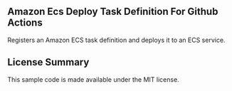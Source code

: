 ## Amazon Ecs Deploy Task Definition For Github Actions

Registers an Amazon ECS task definition and deploys it to an ECS service.

## License Summary

This sample code is made available under the MIT license. 

